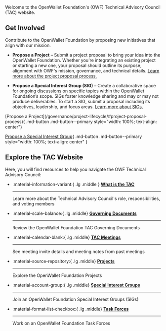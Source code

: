 [//]: # (SPDX-License-Identifier: CC-BY-4.0)

Welcome to the OpenWallet Foundation's (OWF) Technical Advisory Council (TAC) website. 

## Get Involved  
Contribute to the OpenWallet Foundation by proposing new initiatives that align with our mission.

- **Propose a Project** – Submit a project proposal to bring your idea into the OpenWallet Foundation. Whether you're integrating an existing project or starting a new one, your proposal should outline its purpose, alignment with OWF's mission, governance, and technical details. [Learn more about the project proposal process.](/governance/project-lifecycle/#project-proposal-process)  

- **Propose a Special Interest Group (SIG)** – Create a collaborative space for ongoing discussions on specific topics within the OpenWallet Foundation’s scope. SIGs foster knowledge sharing and may or may not produce deliverables. To start a SIG, submit a proposal including its objectives, leadership, and focus areas. [Learn more about SIGs.](/governance/special-interest-group-proce)  

<div class="grid" markdown>
  [Propose a Project](/governance/project-lifecycle/#project-proposal-process){ .md-button .md-button--primary style="width: 100%; text-align: center"}

  [Propose a Special Interest Group](/governance/special-interest-group-process/){ .md-button .md-button--primary style="width: 100%; text-align: center" }
</div>

## Explore the TAC Website

Here, you will find resources to help you navigate the OWF Technical Advisory Council:

<div class="grid cards" markdown>

-   :material-information-variant:{ .lg .middle } __[What is the TAC](governance/charter.md#TAC)__ 

    ---

    Learn more about the Technical Advisory Council's role, responsibilities, and voting members

-   :material-scale-balance:{ .lg .middle} __[Governing Documents](governance/index.md)__

    ---

    Review the OpenWallet Foundation TAC Governing Documents

-   :material-calendar-blank:{ .lg .middle} __[TAC Meetings](meetings/index.md)__

    ---

    See meeting invite details and meeting notes from past meetings

-   :material-source-repository:{ .lg .middle} __[Projects](projects/index.md)__

    ---

    Explore the OpenWallet Foundation Projects

-   :material-account-group:{ .lg .middle} __[Special Interest Groups](SIGs/index.md)__

    ---

    Join an OpenWallet Foundation Special Interest Groups (SIGs)

-   :material-format-list-checkbox:{ .lg .middle} __[Task Forces](task-forces/index.md)__

    ---

    Work on an OpenWallet Foundation Task Forces

</div>

